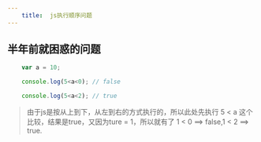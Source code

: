 ```yaml
---
    title:  js执行顺序问题
---
```


## 半年前就困惑的问题

```javascript
    var a = 10;

    console.log(5<a<0); // false

    console.log(5<a<2); // true
```

> 由于js是按从上到下，从左到右的方式执行的，所以此处先执行 5 < a 这个比较，结果是true，又因为ture = 1，所以就有了 1 < 0 ==> false,1 < 2 ==> true.